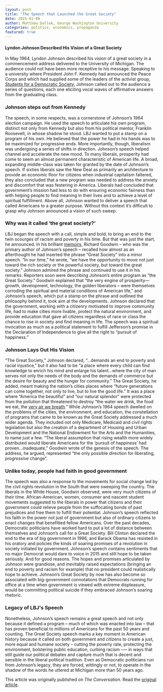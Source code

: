 ```yaml
---
layout: post
title: "The Speech that Launched the Great Society"
date: 2015-01-09
author: Matthew Dallek, George Washington University
categories: politics, economics, propaganda
featured: true
---
```


#### Lyndon Johnson Described His Vision of a Great Society

In May 1964, Lyndon Johnson described his vision of a great society in a commencement address delivered to the University of Michigan. The audience could not have been more receptive to his message. Speaking to a university where President John F. Kennedy had announced the Peace Corps and which had supplied some of the leaders of the activist group, [Students for a Democratic Society](http://www.sds-1960s.org/), Johnson called out to the audience a series of questions, each one eliciting vocal waves of affirmative answers from the graduating class.

### Johnson steps out from Kennedy
The speech, in some respects, was a cornerstone of Johnson’s 1964 election campaign. He used the speech to articulate his own program, distinct not only from Kennedy but also from his political mentor, Franklin Roosevelt, in whose shadow he stood. LBJ wanted to put a stamp on a program of his own. He believed that the power he had in his hands was to be maximized for progressive ends. More importantly, though, liberalism was undergoing a series of shifts in direction. Johnson’s speech helped channel and accelerate the new mood. To many liberals, prosperity had come to seem an almost permanent characteristic of American life. A broad, expanding middle-class was taken for granted by the date of Johnson’s speech. If sixties liberals saw the New Deal as primarily an architecture to provide an economic floor for citizens when industrial capitalism faltered, they also concluded that a new program was needed to address the anxiety and discomfort that was festering in America. Liberals had concluded that government’s mission had less to do with ensuring economic fairness than with helping people to find meaning in their lives and to achieve a level of spiritual fulfillment. Above all, Johnson wanted to deliver a speech that called Americans to a greater purpose. Without this context it’s difficult to grasp why Johnson announced a vision of such sweep.

### Why was it called ‘the great society?’
LBJ began the speech with a call, simple and bold, to bring an end to the twin scourges of racism and poverty in his time. But that was just the start, he announced. In his brilliant [memoirs](https://books.google.com/books/about/Remembering_America.html?id=tIJ0_IgrY10C), Richard Goodwin – who was the primary author of Johnson’s speech – recalled how almost as an afterthought he had inserted the phrase “Great Society” into a minor speech. “In our time,” he wrote, “we have the opportunity to move not just toward the rich society or the powerful society, but toward the great society.” Johnson admired the phrase and continued to use it in his remarks. Reporters soon were describing Johnson’s entire program as “the Great Society.” Goodwin explained that “the very engine of prosperity—growth, development, technology, the golden liberators – were themselves corroding the spiritual and material conditions of American life,” and Johnson’s speech, which put a stamp on the phrase and outlined the philosophy behind it, took aim at the developments. Johnson declared that the government, working with a citizenry motivated to improve community life, had to make cities more livable, protect the natural environment, and provide education that gave all citizens regardless of race or class the chance to rise in society and find meaning in life. The speech was a spiritual invocation as much as a political statement to fulfill Jefferson’s promise in the Declaration of Independence to give all the right to “pursuit of happiness.”

### Johnson Lays Out His Vision
“The Great Society,” Johnson declared, “…demands an end to poverty and racial injustice,” but it also had to be “a place where every child can find knowledge to enrich his mind and enlarge his talent…where the city of man serves not only the needs of the body and the demands of commerce but the desire for beauty and the hunger for community.” The Great Society, he added, meant making the nation’s cities places where “future generations can come together, not only to live, but to live the good life.” It was a place where “America the beautiful” and “our natural splendor” were protected from the pollution that threatened to destroy “the water we drink, the food we eat, the [very air we breath](http://www.pbs.org/wgbh/americanexperience/features/primary-resources/lbj-michigan/).” While Johnson’s 1964 speech dwelled on the problems of the cities, the environment, and education, the constellation of programs that came to be known as the Great Society addressed a much wider agenda. They included not only Medicare, Medicaid and civil rights legislation but also the creation of a department of Housing and Urban Development and the National Endowment for the Arts and the Humanities, to name just a few. “The liberal assumption that rising wealth more widely distributed would liberate Americans for the ‘pursuit of happiness’ had proven…inadequate,” Goodwin wrote of the genesis of the speech. The address, he argued, represented “the only possible direction for liberating, _progressive_ change”.

### Unlike today, people had faith in good government
The speech was also a response to the movements for social change led by the civil rights revolution in the South that were sweeping the country. The liberals in the White House, Goodwin observed, were very much citizens of their time. African-American, women, consumer and nascent student movements suggested to the liberals in power that citizens and their government could relieve people from the suffocating bonds of past prejudices and free them to fulfill their potential. Johnson’s speech reflected his faith in the power not just of government but also of ordinary citizens to enact changes that benefitted fellow Americans. Over the past decades, Democratic politicians have worked hard to put a lot of distance between themselves and Johnson’s call for a Great Society. Bill Clinton declared the end to the era of big government in 1996, and Barack Obama has resisted in his oratory and policies the kinds of soaring promises of a revolution in society initiated by government. Johnson’s speech contains sentiments that no major Democrat would dare to voice in 2015 and still hope to be taken seriously. And for good reasons. The hopes and promises articulated by Johnson were grandiose, and inevitably raised expectations (bringing an end to poverty and racism for example) that no president could realistically hope to achieve. Johnson’s Great Society by now has also become so associated with big-government connotations that Democrats running for office at a time when government is viewed with extreme displeasure, would be committing political suicide if they embraced Johnson’s soaring rhetoric.

### Legacy of LBJ's Speech
Nonetheless, Johnson’s speech remains a great speech and not only because it defined a program – much of which was enacted into law – that has proven beneficial to millions of Americans for the past 50 years and counting. The Great Society speech marks a key moment in American history because it called on both government and citizens to create a just, more equal and humane society – cutting the poverty rate, protecting the environment, bolstering public education, curbing racism -— in ways that still guide our political debates and capture much that is decent and sensible in the liberal political tradition. Even as Democratic politicians run from Johnson’s legacy, they are forced, wittingly or not, to operate in the shadow of the words he uttered at Michigan more than 50 years ago.


This article was originally published on _The Conversation_. Read the [original article](http://theconversation.com/the-speech-that-launched-the-great-society-35836).
